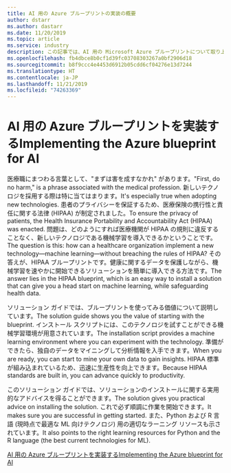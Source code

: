 ```yaml
---
title: AI 用の Azure ブループリントの実装の概要
author: dstarr
ms.author: dastarr
ms.date: 11/20/2019
ms.topic: article
ms.service: industry
description: この記事では、AI 用の Microsoft Azure ブループリントについて取り上げます。
ms.openlocfilehash: fb4dbce8b0cf1d39fc03708303267a0bf2906d18
ms.sourcegitcommit: b8f9ccc4e4453d6912b05cdd6cf04276e13d7244
ms.translationtype: HT
ms.contentlocale: ja-JP
ms.lasthandoff: 11/21/2019
ms.locfileid: "74263369"
---
```

# <a name="implementing-the-azure-blueprint-for-ai"></a><span data-ttu-id="b5889-103">AI 用の Azure ブループリントを実装する</span><span class="sxs-lookup"><span data-stu-id="b5889-103">Implementing the Azure blueprint for AI</span></span>

<span data-ttu-id="b5889-104">医療職にまつわる言葉として、"まずは害を成すなかれ" があります。</span><span class="sxs-lookup"><span data-stu-id="b5889-104">"First, do no harm," is a phrase associated with the medical profession.</span></span> <span data-ttu-id="b5889-105">新しいテクノロジを採用する際は特に当てはまります。</span><span class="sxs-lookup"><span data-stu-id="b5889-105">It's especially true when adopting new technologies.</span></span> <span data-ttu-id="b5889-106">患者のプライバシーを保証するため、医療保険の携行性と責任に関する法律 (HIPAA) が制定されました。</span><span class="sxs-lookup"><span data-stu-id="b5889-106">To ensure the privacy of patients, the Health Insurance Portability and Accountability Act (HIPAA) was enacted.</span></span> <span data-ttu-id="b5889-107">問題は、どのようにすれば医療機関が HIPAA の規則に違反することなく、新しいテクノロジである機械学習を導入できるかということです。</span><span class="sxs-lookup"><span data-stu-id="b5889-107">The question is this: how can a healthcare organization implement a new technology—machine learning—without breaching the rules of HIPAA?</span></span> <span data-ttu-id="b5889-108">その答えが、HIPAA ブループリントです。健康に関するデータを保護しながら、機械学習を速やかに開始できるソリューションを簡単に導入できる方法です。</span><span class="sxs-lookup"><span data-stu-id="b5889-108">The answer lies in the HIPAA blueprint, which is an easy way to install a solution that can give you a head start on machine learning, while safeguarding health data.</span></span>

<span data-ttu-id="b5889-109">ソリューション ガイドでは、ブループリントを使ってみる価値について説明しています。</span><span class="sxs-lookup"><span data-stu-id="b5889-109">The solution guide shows you the value of starting with the blueprint.</span></span> <span data-ttu-id="b5889-110">インストール スクリプトには、このテクノロジを試すことができる機械学習環境が用意されています。</span><span class="sxs-lookup"><span data-stu-id="b5889-110">The installation script provides a machine learning environment where you can experiment with the technology.</span></span> <span data-ttu-id="b5889-111">準備ができたら、独自のデータをマイニングして分析情報を入手できます。</span><span class="sxs-lookup"><span data-stu-id="b5889-111">When you are ready, you can start to mine your own data to gain insights.</span></span> <span data-ttu-id="b5889-112">HIPAA 標準が組み込まれているため、迅速に生産性を向上できます。</span><span class="sxs-lookup"><span data-stu-id="b5889-112">Because HIPAA standards are built in, you can advance quickly to productivity.</span></span>

<span data-ttu-id="b5889-113">このソリューション ガイドでは、ソリューションのインストールに関する実用的なアドバイスを得ることができます。</span><span class="sxs-lookup"><span data-stu-id="b5889-113">The solution gives you practical advice on installing the solution.</span></span> <span data-ttu-id="b5889-114">これで必ず順調に作業を開始できます。</span><span class="sxs-lookup"><span data-stu-id="b5889-114">It makes sure you are successful in getting started.</span></span> <span data-ttu-id="b5889-115">また、Python および R 言語 (現時点で最適な ML 向けテクノロジ) 用の適切なラーニング リソースも示されています。</span><span class="sxs-lookup"><span data-stu-id="b5889-115">It also points to the right learning resources for Python and the R language (the best current technologies for ML).</span></span>

[<span data-ttu-id="b5889-116">AI 用の Azure ブループリントを実装する</span><span class="sxs-lookup"><span data-stu-id="b5889-116">Implementing the Azure blueprint for AI</span></span>](/azure/industry/health/sg-healthcare-ai-blueprint?WT.mc_id=health-docs-dastarr)
